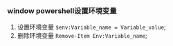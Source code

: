### window powershell设置环境变量

1. 设置环境变量 ```$env:Variable_name = Variable_value```;
2. 删除环境变量 ```Remove-Item Env:Variable_name```;

